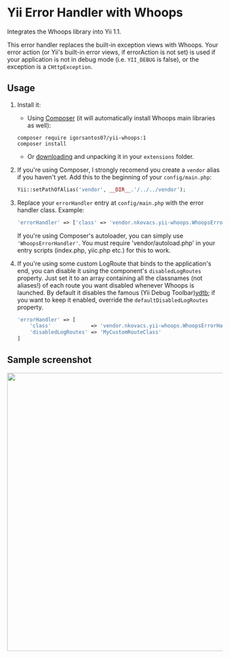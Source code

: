 Yii Error Handler with Whoops
=============================

Integrates the Whoops library into Yii 1.1.

This error handler replaces the built-in exception views with Whoops.
Your error action (or Yii's built-in error views, if errorAction is not set)
is used if your application is not in debug mode (i.e. `YII_DEBUG` is false), or the
exception is a `CHttpException`.

Usage
-----

1. Install it:
    - Using [Composer] (it will automatically install Whoops main libraries as well):
    ```shell
    composer require igorsantos07/yii-whoops:1
    composer install
    ```
    - Or [downloading] and unpacking it in your `extensions` folder.

2. If you're using Composer, I strongly recomend you create a `vendor` alias if you haven't yet.
   Add this to the beginning of your `config/main.php`:

    ```php
    Yii::setPathOfAlias('vendor', __DIR__.'/../../vendor');
    ```

3. Replace your `errorHandler` entry at `config/main.php` with the error handler class. Example:

    ```php
    'errorHandler' => ['class' => 'vendor.nkovacs.yii-whoops.WhoopsErrorHandler']
    ```

    If you're using Composer's autoloader, you can simply use `'WhoopsErrorHandler'`.
    You must require 'vendor/autoload.php' in your entry scripts (index.php, yiic.php etc.) for this to work.

4. If you're using some custom LogRoute that binds to the application's end, you can disable it using
   the component's `disabledLogRoutes` property. Just set it to an array containing all the classnames
   (not aliases!) of each route you want disabled whenever Whoops is launched. By default it disables
   the famous (Yii Debug Toolbar)[ydtb]; if you want to keep it enabled, override the
   `defaultDisabledLogRoutes` property.

   ```php
   'errorHandler' => [
       'class'             => 'vendor.nkovacs.yii-whoops.WhoopsErrorHandler',
       'disabledLogRoutes' => 'MyCustomRouteClass'
   ]
   ```

Sample screenshot
-----------------
<a href="http://i.imgur.com/pqt8fK4.png" alt="Sample screenshot">
    <img src="http://i.imgur.com/pqt8fK4.png" width="650" />
</a>

[Composer]:http://getcomposer.org/
[downloading]:https://github.com/igorsantos07/yii-whoops/archive/master.zip
[ydtb]:http://github.com/malyshev/yii-debug-toolbar
